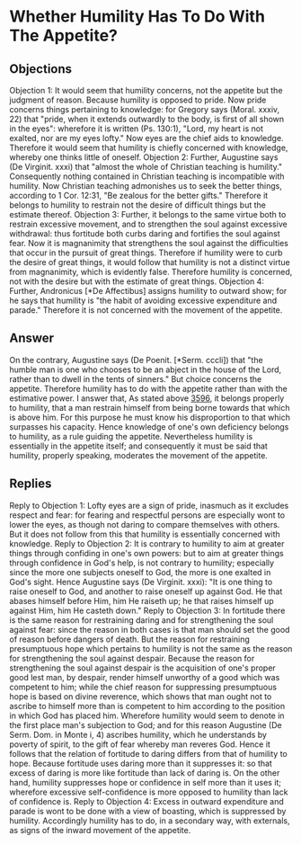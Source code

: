 # Whether Humility Has To Do With The Appetite?
## Objections
Objection 1: It would seem that humility concerns, not the appetite but the judgment of reason. Because humility is opposed to pride. Now pride concerns things pertaining to knowledge: for Gregory says (Moral. xxxiv, 22) that "pride, when it extends outwardly to the body, is first of all shown in the eyes": wherefore it is written (Ps. 130:1), "Lord, my heart is not exalted, nor are my eyes lofty." Now eyes are the chief aids to knowledge. Therefore it would seem that humility is chiefly concerned with knowledge, whereby one thinks little of oneself.
Objection 2: Further, Augustine says (De Virginit. xxxi) that "almost the whole of Christian teaching is humility." Consequently nothing contained in Christian teaching is incompatible with humility. Now Christian teaching admonishes us to seek the better things, according to 1 Cor. 12:31, "Be zealous for the better gifts." Therefore it belongs to humility to restrain not the desire of difficult things but the estimate thereof.
Objection 3: Further, it belongs to the same virtue both to restrain excessive movement, and to strengthen the soul against excessive withdrawal: thus fortitude both curbs daring and fortifies the soul against fear. Now it is magnanimity that strengthens the soul against the difficulties that occur in the pursuit of great things. Therefore if humility were to curb the desire of great things, it would follow that humility is not a distinct virtue from magnanimity, which is evidently false. Therefore humility is concerned, not with the desire but with the estimate of great things.
Objection 4: Further, Andronicus [*De Affectibus] assigns humility to outward show; for he says that humility is "the habit of avoiding excessive expenditure and parade." Therefore it is not concerned with the movement of the appetite.
## Answer
On the contrary, Augustine says (De Poenit. [*Serm. cccli]) that "the humble man is one who chooses to be an abject in the house of the Lord, rather than to dwell in the tents of sinners." But choice concerns the appetite. Therefore humility has to do with the appetite rather than with the estimative power.
I answer that, As stated above [3596](A[1]), it belongs properly to humility, that a man restrain himself from being borne towards that which is above him. For this purpose he must know his disproportion to that which surpasses his capacity. Hence knowledge of one's own deficiency belongs to humility, as a rule guiding the appetite. Nevertheless humility is essentially in the appetite itself; and consequently it must be said that humility, properly speaking, moderates the movement of the appetite.
## Replies
Reply to Objection 1: Lofty eyes are a sign of pride, inasmuch as it excludes respect and fear: for fearing and respectful persons are especially wont to lower the eyes, as though not daring to compare themselves with others. But it does not follow from this that humility is essentially concerned with knowledge.
Reply to Objection 2: It is contrary to humility to aim at greater things through confiding in one's own powers: but to aim at greater things through confidence in God's help, is not contrary to humility; especially since the more one subjects oneself to God, the more is one exalted in God's sight. Hence Augustine says (De Virginit. xxxi): "It is one thing to raise oneself to God, and another to raise oneself up against God. He that abases himself before Him, him He raiseth up; he that raises himself up against Him, him He casteth down."
Reply to Objection 3: In fortitude there is the same reason for restraining daring and for strengthening the soul against fear: since the reason in both cases is that man should set the good of reason before dangers of death. But the reason for restraining presumptuous hope which pertains to humility is not the same as the reason for strengthening the soul against despair. Because the reason for strengthening the soul against despair is the acquisition of one's proper good lest man, by despair, render himself unworthy of a good which was competent to him; while the chief reason for suppressing presumptuous hope is based on divine reverence, which shows that man ought not to ascribe to himself more than is competent to him according to the position in which God has placed him. Wherefore humility would seem to denote in the first place man's subjection to God; and for this reason Augustine (De Serm. Dom. in Monte i, 4) ascribes humility, which he understands by poverty of spirit, to the gift of fear whereby man reveres God. Hence it follows that the relation of fortitude to daring differs from that of humility to hope. Because fortitude uses daring more than it suppresses it: so that excess of daring is more like fortitude than lack of daring is. On the other hand, humility suppresses hope or confidence in self more than it uses it; wherefore excessive self-confidence is more opposed to humility than lack of confidence is.
Reply to Objection 4: Excess in outward expenditure and parade is wont to be done with a view of boasting, which is suppressed by humility. Accordingly humility has to do, in a secondary way, with externals, as signs of the inward movement of the appetite.